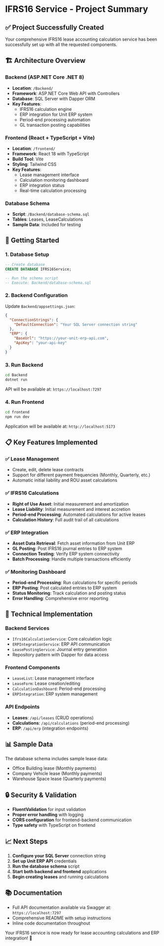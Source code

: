 # IFRS16 Service - Project Summary

## ✅ Project Successfully Created

Your comprehensive IFRS16 lease accounting calculation service has been successfully set up with all the requested components.

## 🏗️ Architecture Overview

### Backend (ASP.NET Core .NET 8)
- **Location**: `/Backend/`
- **Framework**: ASP.NET Core Web API with Controllers
- **Database**: SQL Server with Dapper ORM
- **Key Features**:
  - IFRS16 calculation engine
  - ERP integration for Unit ERP system
  - Period-end processing automation
  - GL transaction posting capabilities

### Frontend (React + TypeScript + Vite)
- **Location**: `/frontend/`
- **Framework**: React 18 with TypeScript
- **Build Tool**: Vite
- **Styling**: Tailwind CSS
- **Key Features**:
  - Lease management interface
  - Calculation monitoring dashboard
  - ERP integration status
  - Real-time calculation processing

### Database Schema
- **Script**: `/Backend/database-schema.sql`
- **Tables**: Leases, LeaseCalculations
- **Sample Data**: Included for testing

## 🚀 Getting Started

### 1. Database Setup
```sql
-- Create database
CREATE DATABASE IFRS16Service;

-- Run the schema script
-- Execute: Backend/database-schema.sql
```

### 2. Backend Configuration
Update `Backend/appsettings.json`:
```json
{
  "ConnectionStrings": {
    "DefaultConnection": "Your SQL Server connection string"
  },
  "ERP": {
    "BaseUrl": "https://your-unit-erp-api.com",
    "ApiKey": "your-api-key"
  }
}
```

### 3. Run Backend
```bash
cd Backend
dotnet run
```
API will be available at: `https://localhost:7297`

### 4. Run Frontend
```bash
cd frontend
npm run dev
```
Application will be available at: `http://localhost:5173`

## 📋 Key Features Implemented

### ✅ Lease Management
- Create, edit, delete lease contracts
- Support for different payment frequencies (Monthly, Quarterly, etc.)
- Automatic initial liability and ROU asset calculations

### ✅ IFRS16 Calculations
- **Right of Use Asset**: Initial measurement and amortization
- **Lease Liability**: Initial measurement and interest accretion
- **Period-end Processing**: Automated calculations for active leases
- **Calculation History**: Full audit trail of all calculations

### ✅ ERP Integration
- **Asset Data Retrieval**: Fetch asset information from Unit ERP
- **GL Posting**: Post IFRS16 journal entries to ERP system
- **Connection Testing**: Verify ERP system connectivity
- **Batch Processing**: Handle multiple transactions efficiently

### ✅ Monitoring Dashboard
- **Period-end Processing**: Run calculations for specific periods
- **ERP Posting**: Post calculated entries to ERP system
- **Status Monitoring**: Track calculation and posting status
- **Error Handling**: Comprehensive error reporting

## 🔧 Technical Implementation

### Backend Services
- `Ifrs16CalculationService`: Core calculation logic
- `ERPIntegrationService`: ERP API communication
- `LeasePostingService`: Journal entry generation
- Repository pattern with Dapper for data access

### Frontend Components
- `LeaseList`: Lease management interface
- `LeaseForm`: Lease creation/editing
- `CalculationDashboard`: Period-end processing
- `ERPIntegration`: ERP system management

### API Endpoints
- **Leases**: `/api/leases` (CRUD operations)
- **Calculations**: `/api/calculations` (period-end processing)
- **ERP**: `/api/erp` (integration endpoints)

## 📊 Sample Data

The database schema includes sample lease data:
- Office Building lease (Monthly payments)
- Company Vehicle lease (Monthly payments)
- Warehouse Space lease (Quarterly payments)

## 🔒 Security & Validation

- **FluentValidation** for input validation
- **Proper error handling** with logging
- **CORS configuration** for frontend-backend communication
- **Type safety** with TypeScript on frontend

## 📈 Next Steps

1. **Configure your SQL Server** connection string
2. **Set up Unit ERP API** credentials
3. **Run the database schema** script
4. **Start both backend and frontend** applications
5. **Begin creating leases** and running calculations

## 📚 Documentation

- Full API documentation available via Swagger at: `https://localhost:7297`
- Comprehensive README with setup instructions
- Inline code documentation throughout

Your IFRS16 service is now ready for lease accounting calculations and ERP integration! 🎉
